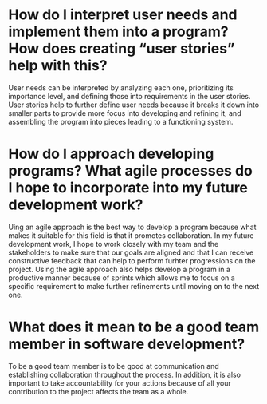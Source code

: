 # How do I interpret user needs and implement them into a program? How does creating “user stories” help with this?
User needs can be interpreted by analyzing each one, prioritizing its importance level, and defining those into requirements in the user stories. User stories help to further define user needs because it breaks it down into smaller parts to provide more focus into developing and refining it, and assembling the program into pieces leading to a functioning system.
# How do I approach developing programs? What agile processes do I hope to incorporate into my future development work?
Uing an agile approach is the best way to develop a program because what makes it suitable for this field is that it promotes collaboration. In my future development work, I hope to work closely with my team and the stakeholders to make sure that our goals are aligned and that I can receive constructive feedback that can help to perform furhter progressions on the project. Using the agile approach also helps develop a program in a productive manner because of sprints which allows me to focus on a specific requirement to make further refinements until moving on to the next one. 
# What does it mean to be a good team member in software development?
To be a good team member is to be good at communication and establishing collaboration throughout the process. In addition, it is also important to take accountability for your actions because of all your contribution to the project affects the team as a whole. 
